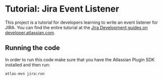 # Tutorial: Jira Event Listener

This project is a tutorial for developers learning to write an event listener for JIRA.
You can find the entire tutorial at the [Jira Development guides on developer.atlassian.com][1].

## Running the code

In order to run this code make sure that you have the Atlassian Plugin SDK installed and then run:

    atlas-mvn jira:run

 [1]: https://developer.atlassian.com/server/jira/platform/writing-jira-event-listeners-with-the-atlassian-event-library/
